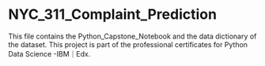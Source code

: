 # NYC_311_Complaint_Prediction

This file contains the Python_Capstone_Notebook and the data dictionary of the dataset. This project is part of the professional certificates for Python Data Science -IBM｜Edx.
